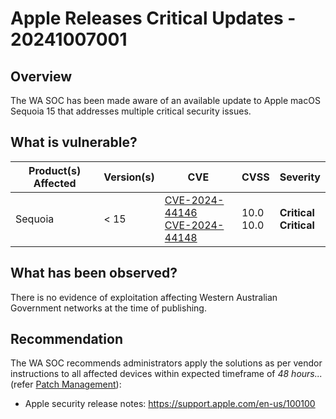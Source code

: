 # Apple Releases Critical Updates - 20241007001

## Overview

The WA SOC has been made aware of an available update to Apple macOS Sequoia 15 that addresses multiple critical security issues.

## What is vulnerable?

| Product(s) Affected | Version(s) | CVE                                                                                                                                       | CVSS           | Severity                       |
| ------------------- | ---------- | ----------------------------------------------------------------------------------------------------------------------------------------- | -------------- | ------------------------------ |
| Sequoia             | \< 15      | [CVE-2024-44146](https://nvd.nist.gov/vuln/detail/CVE-2024-44146) </br> [CVE-2024-44148](https://nvd.nist.gov/vuln/detail/CVE-2024-44148) | 10.0 <br> 10.0 | **Critical** <br> **Critical** |

## What has been observed?

There is no evidence of exploitation affecting Western Australian Government networks at the time of publishing.

## Recommendation

The WA SOC recommends administrators apply the solutions as per vendor instructions to all affected devices within expected timeframe of *48 hours...* (refer [Patch Management](../guidelines/patch-management.md)):

- Apple security release notes: <https://support.apple.com/en-us/100100>
